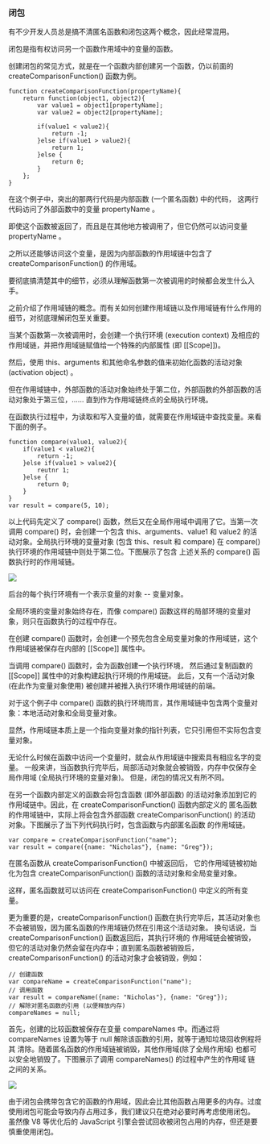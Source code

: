 ### 闭包

有不少开发人员总是搞不清<red>匿名函数</red>和<red>闭包</red>这两个概念，因此经常混用。

<red>闭包是指有权访问另一个函数作用域中的变量的函数</red>。

创建闭包的常见方式，就是在一个函数内部创建另一个函数，仍以前面的 createComparisonFunction() 函数为例。

    function createComparisonFunction(propertyName){
        return function(object1, object2){
            var value1 = object1[propertyName];
            var value2 = object2[propertyName];

            if(value1 < value2){
                return -1;
            }else if(value1 > value2){
                return 1;
            }else {
                return 0;
            }
        };
    }

在这个例子中，突出的那两行代码是<red>内部函数</red> (一个匿名函数) 中的代码，
这两行代码<red>访问</red>了<red>外部函数</red>中的<red>变量</red> propertyName 。

<red>即使这个函数被返回了，而且是在其他地方被调用了，但它仍然可以访问变量 propertyName </red>。

<red>之所以还能够访问这个变量，是因为内部函数的作用域链中包含了 createComparisonFunction() 的作用域</red>。

要彻底搞清楚其中的细节，必须从理解函数第一次被调用的时候都会发生什么入手。

之前介绍了作用域链的概念。而有关如何创建作用域链以及作用域链有什么作用的细节，对彻底理解闭包至关重要。

<red>当某个函数第一次被调用时，会创建一个执行环境 (execution context) 及相应的作用域链，并把作用域链赋值给一个特殊的内部属性 (即 [[Scope]])</red>。

然后，使用 this、arguments 和其他命名参数的值来初始化函数的活动对象 (activation object) 。

但在作用域链中，外部函数的活动对象始终处于第二位，外部函数的外部函数的活动对象处于第三位，...... 直到作为作用域链终点的全局执行环境。

在函数执行过程中，为读取和写入变量的值，就需要在作用域链中查找变量。来看下面的例子。

    function compare(value1, value2){
        if(value1 < value2){
            return -1;
        }else if(value1 > value2){
            reutnr 1;
        }else {
            return 0;
        }
    }
    var result = compare(5, 10);

以上代码先定义了 compare() 函数，然后又在全局作用域中调用了它。当第一次调用 compare() 时，会创建一个包含 this、arguments、value1 和
value2 的活动对象。全局执行环境的变量对象 (包含 this、result 和 compare) 在 compare() 执行环境的作用域链中则处于第二位。下图展示了包含
上述关系的 compare() 函数执行时的作用域链。


![](https://i.imgur.com/MDTCqCe.png)


后台的每个执行环境有一个表示变量的对象 -- 变量对象。

全局环境的变量对象始终存在，而像 compare() 函数这样的局部环境的变量对象，则只在函数执行的过程中存在。

在<red>创建 compare() 函数时</red>，会<red>创建一个预先包含全局变量对象的作用域链</red>，这个作用域链被保存在内部的 [[Scope]] 属性中。

当<red>调用 compare() 函数时</red>，会为函数创建一个执行环境，
然后通过复制函数的 [[Scope]] 属性中的对象构建起执行环境的作用域链。
此后，又有一个活动对象 (在此作为变量对象使用) 被创建并被推入执行环境作用域链的前端。

对于这个例子中 compare() 函数的执行环境而言，其作用域链中包含两个变量对象：本地活动对象和全局变量对象。

显然，<red>作用域链本质上是一个指向变量对象的指针列表，它只引用但不实际包含变量对象</red>。

无论什么时候在函数中访问一个变量时，就会从作用域链中搜索具有相应名字的变量。
<red>一般来讲，当函数执行完毕后，局部活动对象就会被销毁，内存中仅保存全局作用域 (全局执行环境的变量对象)</red>。
但是，<red>闭包的情况又有所不同</red>。

在另一个函数内部定义的函数会将包含函数 (即外部函数) 的活动对象添加到它的作用域链中。因此，在 createComparisonFunction() 函数内部定义的
匿名函数的作用域链中，实际上将会包含外部函数 createComparisonFunction() 的活动对象。下图展示了当下列代码执行时，包含函数与内部匿名函数
的作用域链。

    var compare = createComparisonFunction("name");
    var result = compare({name: "Nicholas"}, {name: "Greg"});

在匿名函数从 createComparisonFunction() 中被返回后，
它的作用域链被初始化为<red>包含 createComparisonFunction() 函数的活动对象和全局变量对象</red>。

这样，匿名函数就可以访问在 createComparisonFunction() 中定义的所有变量。

更为重要的是，<red>createComparisonFunction() 函数在执行完毕后，其活动对象也不会被销毁，因为匿名函数的作用域链仍然在引用这个活动对象</red>。
换句话说，当 createComparisonFunction() 函数返回后，其执行环境的
作用域链会被销毁，但<red>它的活动对象仍然会留在内存中；直到匿名函数被销毁后</red>，createComparisonFunction() 的活动对象才会被销毁，例如：

    // 创建函数
    var compareName = createComparisonFunction("name");
    // 调用函数
    var result = compareName({name: "Nicholas"}, {name: "Greg"});
    // 解除对匿名函数的引用 (以便释放内存)
    compareNames = null;

首先，创建的比较函数被保存在变量 compareNames 中。而通过将 compareNames 设置为等于 null 解除该函数的引用，就等于通知垃圾回收例程将其
清除。随着匿名函数的作用域链被销毁，其他作用域(除了全局作用域) 也都可以安全地销毁了。下图展示了调用 compareNames() 的过程中产生的作用域
链之间的关系。

![](https://i.imgur.com/J28MNVZ.png)

由于闭包会携带包含它的函数的作用域，因此会比其他函数占用更多的内存。过度使用闭包可能会导致内存占用过多，我们建议只在绝对必要时再考虑使用闭包。
虽然像 V8 等优化后的 JavaScript 引擎会尝试回收被闭包占用的内存，但还是要慎重使用闭包。


